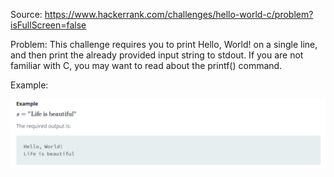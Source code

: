 Source: https://www.hackerrank.com/challenges/hello-world-c/problem?isFullScreen=false

Problem: This challenge requires you to print Hello, World! on a single line, and then print the already provided input string to stdout. If you are not familiar with C, you may want to read about the printf() command.

Example: 

![](2022-07-29-13-19-43.png)